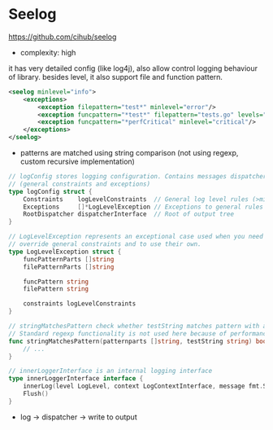 # Seelog

https://github.com/cihub/seelog

- complexity: high

it has very detailed config (like log4j), also allow control logging behaviour of library.
besides level, it also support file and function pattern.

````xml
<seelog minlevel="info">
	<exceptions>
		<exception filepattern="test*" minlevel="error"/>
        <exception funcpattern="*test*" filepattern="tests.go" levels="off"/>
        <exception funcpattern="*perfCritical" minlevel="critical"/>
	</exceptions>
</seelog>
````

- patterns are matched using string comparison (not using regexp, custom recursive implementation)

````go
// logConfig stores logging configuration. Contains messages dispatcher, allowed log level rules
// (general constraints and exceptions)
type logConfig struct {
	Constraints    logLevelConstraints  // General log level rules (>min and <max, or set of allowed levels)
	Exceptions     []*LogLevelException // Exceptions to general rules for specific files or funcs
	RootDispatcher dispatcherInterface  // Root of output tree
}

// LogLevelException represents an exceptional case used when you need some specific files or funcs to
// override general constraints and to use their own.
type LogLevelException struct {
	funcPatternParts []string
	filePatternParts []string

	funcPattern string
	filePattern string

	constraints logLevelConstraints
}

// stringMatchesPattern check whether testString matches pattern with asterisks.
// Standard regexp functionality is not used here because of performance issues.
func stringMatchesPattern(patternparts []string, testString string) bool {
	// ...
}
````

````go
// innerLoggerInterface is an internal logging interface
type innerLoggerInterface interface {
	innerLog(level LogLevel, context LogContextInterface, message fmt.Stringer)
	Flush()
}

````

- log -> dispatcher -> write to output